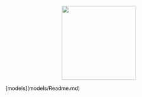 <p align="center">
  <img width="200" height="200" src="https://github.com/Ploirad/WRO-2024-ArduMASTERS/assets/148375115/122c7233-1e41-4727-894d-9d810f12458b">
</p>
[models](models/Readme.md)
